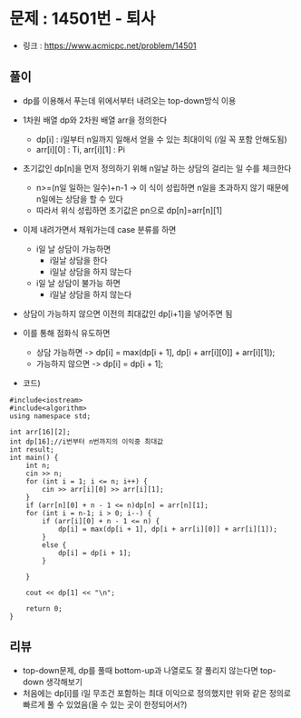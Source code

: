 # 문제 : 14501번 - 퇴사
* 링크 : https://www.acmicpc.net/problem/14501

## 풀이
* dp를 이용해서 푸는데 위에서부터 내려오는 top-down방식 이용
* 1차원 배열 dp와 2차원 배열 arr을 정의한다
    * dp[i] : i일부터 n일까지 일해서 얻을 수 있는 최대이익 (i일 꼭 포함 안해도됨)
    * arr[i][0] : Ti, arr[i][1] : Pi
* 초기값인 dp[n]을 먼저 정의하기 위해 n일날 하는 상담의 걸리는 일 수를 체크한다
    * n>=(n일 일하는 일수)+n-1 -> 이 식이 성립하면 n일을 초과하지 않기 때문에 n일에는 상담을 할 수 있다  
    * 따라서 위식 성립하면 초기값은 pn으로 dp[n]=arr[n][1]

* 이제 내려가면서 채워가는데 case 분류를 하면
    * i일 날 상담이 가능하면
        * i일날 상담을 한다
        * i일날 상담을 하지 않는다
    * i일 날 상담이 불가능 하면
        * i일날 상담을 하지 않는다
* 상담이 가능하지 않으면 이전의 최대값인 dp[i+1]을 넣어주면 됨

* 이를 통해 점화식 유도하면 
    * 상담 가능하면 -> 	dp[i] = max(dp[i + 1], dp[i + arr[i][0]] + arr[i][1]);
    * 가능하지 않으면 -> dp[i] = dp[i + 1];

* 코드)
```
#include<iostream>
#include<algorithm>
using namespace std;

int arr[16][2];
int dp[16];//i번부터 n번까지의 이익중 최대값
int result;
int main() {
	int n;
	cin >> n;
	for (int i = 1; i <= n; i++) {
		cin >> arr[i][0] >> arr[i][1];
	}
	if (arr[n][0] + n - 1 <= n)dp[n] = arr[n][1];
	for (int i = n-1; i > 0; i--) {
		if (arr[i][0] + n - 1 <= n) {
			dp[i] = max(dp[i + 1], dp[i + arr[i][0]] + arr[i][1]);
		}
		else {
			dp[i] = dp[i + 1];
		}

	}

	cout << dp[1] << "\n";

	return 0;
}
```

## 리뷰 
* top-down문제, dp를 풀때 bottom-up과 나열로도 잘 풀리지 않는다면 top-down 생각해보기
* 처음에는 dp[i]를 i일 무조건 포함하는 최대 이익으로 정의했지만 위와 같은 정의로 빠르게 풀 수 있었음(올 수 있는 곳이 한정되어서?)
